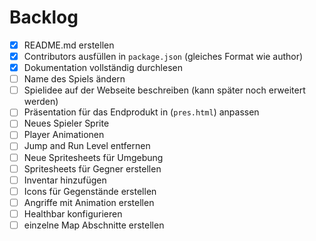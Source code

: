 # Backlog

- [x] README.md erstellen
- [x] Contributors ausfüllen in `package.json` (gleiches Format wie author)
- [x] Dokumentation vollständig durchlesen
- [ ] Name des Spiels ändern
- [ ] Spielidee auf der Webseite beschreiben (kann später noch erweitert werden)
- [ ] Präsentation für das Endprodukt in (`pres.html`) anpassen
- [ ] Neues Spieler Sprite
- [ ] Player Animationen
- [ ] Jump and Run Level entfernen
- [ ] Neue Spritesheets für Umgebung
- [ ] Spritesheets für Gegner erstellen
- [ ] Inventar hinzufügen
- [ ] Icons für Gegenstände erstellen
- [ ] Angriffe mit Animation erstellen
- [ ] Healthbar konfigurieren
- [ ] einzelne Map Abschnitte erstellen
